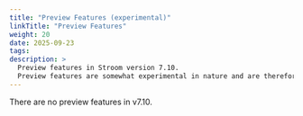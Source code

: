 ```yaml
---
title: "Preview Features (experimental)"
linkTitle: "Preview Features"
weight: 20
date: 2025-09-23
tags: 
description: >
  Preview features in Stroom version 7.10.
  Preview features are somewhat experimental in nature and are therefore subject to breaking changes in future releases.
---
```


There are no preview features in v7.10.

